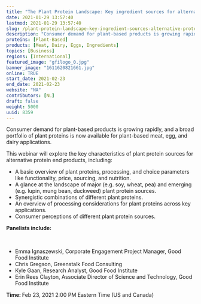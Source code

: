 ```yaml
---
title: "The Plant Protein Landscape: Key ingredient sources for alternative proteins"
date: 2021-01-29 13:57:40
lastmod: 2021-01-29 13:57:40
slug: /plant-protein-landscape-key-ingredient-sources-alternative-proteins
description: "Consumer demand for plant-based products is growing rapidly, and a broad portfolio of plant proteins is now available for plant-based meat, egg, and dairy applications.This webinar will explore the key characteristics of plant protein sources for alternative protein end products, including:"
proteins: [Plant-Based]
products: [Meat, Dairy, Eggs, Ingredients]
topics: [Business]
regions: [International]
featured_image: "gfilogo_0.jpg"
banner_image: "1611620821661.jpg"
online: TRUE
start_date: 2021-02-23
end_date: 2021-02-23
website: "NA"
contributors: [NL]
draft: false
weight: 5000
uuid: 8359
---
```

<p>Consumer demand for plant-based products is growing rapidly, and a broad portfolio of plant proteins is now available for plant-based meat, egg, and dairy applications.</p>
<p>This webinar will explore the key characteristics of plant protein sources for alternative protein end products, including:</p>
<ul>
<li>A basic overview of plant proteins, processing, and choice parameters like functionality, price, sourcing, and nutrition.</li>
<li>A glance at the landscape of major (e.g. soy, wheat, pea) and emerging (e.g. lupin, mung bean, duckweed) plant protein sources.</li>
<li>Synergistic combinations of different plant proteins.</li>
<li>An overview of processing considerations for plant proteins across key applications.</li>
<li>Consumer perceptions of different plant protein sources.</li>
</ul>
<p><strong>Panelists include:</strong></p>
<p> </p>
<ul>
<li>Emma Ignaszewski, Corporate Engagement Project Manager, Good Food Institute</li>
<li>Chris Gregson, Greenstalk Food Consulting</li>
<li>Kyle Gaan, Research Analyst, Good Food Institute</li>
<li>Erin Rees Clayton, Associate Director of Science and Technology, Good Food Institute</li>
</ul>
<p><strong>Time: </strong>Feb 23, 2021 2:00 PM Eastern Time (US and Canada)</p>
